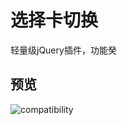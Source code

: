 # 选择卡切换
轻量级jQuery插件，功能癸
## 预览
![compatibility](https://raw.github.com/shifawe/tabs/blob/master/img.png?raw=true)
